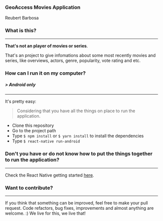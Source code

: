 ### GeoAccess Movies Application

Reubert Barbosa

### What is this?

---

**That's not an player of movies or series**.

That's an project to give infomations about some most recently movies and series, like overviews, actors, genre, popularity, vote rating and etc.

### How can I run it on my computer?

##### > Android only

---

It's pretty easy:

> Considering that you have all the things on place to run the application.

- Clone this repository
- Go to the project path
- Type `$ npm install` or `$ yarn install` to install the dependencies
- Type `$ react-native run-android`

### Don't you have or do not know how to put the things together to run the application?

---

Check the React Native getting started [here](https://facebook.github.io/react-native/docs/getting-started.html).

### Want to contribute?

---

If you think that something can be improved, feel free to make your pull request. Code refactors, bug fixes, improvements and almost anything are welcome. :)
We live for this, we live that!
